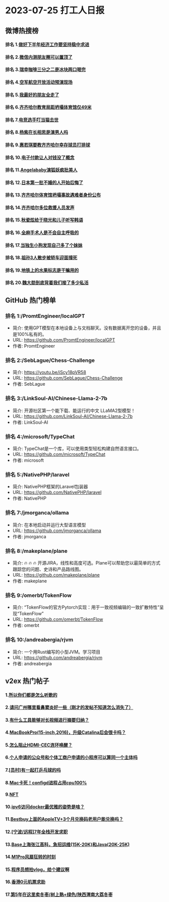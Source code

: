 # 2023-07-25 打工人日报


## 微博热搜榜

#### 排名 1.[做好下半年经济工作要坚持稳中求进](https://s.weibo.com/weibo?q=做好下半年经济工作要坚持稳中求进)
#### 排名 2.[微信内测朋友圈可以置顶了](https://s.weibo.com/weibo?q=微信内测朋友圈可以置顶了)
#### 排名 3.[瑞幸咖啡三分之二是冰块两口喝完](https://s.weibo.com/weibo?q=瑞幸咖啡三分之二是冰块两口喝完)
#### 排名 4.[空军航空开放活动预演现场](https://s.weibo.com/weibo?q=空军航空开放活动预演现场)
#### 排名 5.[我最好的朋友全走了](https://s.weibo.com/weibo?q=我最好的朋友全走了)
#### 排名 6.[齐齐哈尔教育局距坍塌体育馆仅49米](https://s.weibo.com/weibo?q=齐齐哈尔教育局距坍塌体育馆仅49米)
#### 排名 7.[电竞选手叮当猫去世](https://s.weibo.com/weibo?q=电竞选手叮当猫去世)
#### 排名 8.[杨紫在长相思是演男人吗](https://s.weibo.com/weibo?q=杨紫在长相思是演男人吗)
#### 排名 9.[惠若琪要教齐齐哈尔幸存球员打排球](https://s.weibo.com/weibo?q=惠若琪要教齐齐哈尔幸存球员打排球)
#### 排名 10.[电子付款让人对钱没了概念](https://s.weibo.com/weibo?q=电子付款让人对钱没了概念)
#### 排名 11.[Angelababy演狐妖疯批美人](https://s.weibo.com/weibo?q=Angelababy演狐妖疯批美人)
#### 排名 12.[日本第一批不婚的人开始后悔了](https://s.weibo.com/weibo?q=日本第一批不婚的人开始后悔了)
#### 排名 13.[齐齐哈尔体育馆坍塌事故遇难者身份公布](https://s.weibo.com/weibo?q=齐齐哈尔体育馆坍塌事故遇难者身份公布)
#### 排名 14.[齐齐哈尔多位救援人员发声](https://s.weibo.com/weibo?q=齐齐哈尔多位救援人员发声)
#### 排名 15.[秋瓷炫给于晓光和儿子听写韩语](https://s.weibo.com/weibo?q=秋瓷炫给于晓光和儿子听写韩语)
#### 排名 16.[全麻手术人是不会自主呼吸的](https://s.weibo.com/weibo?q=全麻手术人是不会自主呼吸的)
#### 排名 17.[当独生小狗发现自己多了个妹妹](https://s.weibo.com/weibo?q=当独生小狗发现自己多了个妹妹)
#### 排名 18.[祖孙3人散步被轿车迎面撞死](https://s.weibo.com/weibo?q=祖孙3人散步被轿车迎面撞死)
#### 排名 19.[地铁上的水果标志是干嘛用的](https://s.weibo.com/weibo?q=地铁上的水果标志是干嘛用的)
#### 排名 20.[魏大勋到底背着我们接了多少私活](https://s.weibo.com/weibo?q=魏大勋到底背着我们接了多少私活)
## GitHub 热门榜单

### 排名 1:/PromtEngineer/localGPT
- 简介: 使用GPT模型在本地设备上与文档聊天。没有数据离开您的设备，并且是100%私有的。
- URL: https://github.com/PromtEngineer/localGPT
- 作者: PromtEngineer 

### 排名 2:/SebLague/Chess-Challenge
- 简介: https://youtu.be/iScy18pVR58
- URL: https://github.com/SebLague/Chess-Challenge
- 作者: SebLague 

### 排名 3:/LinkSoul-AI/Chinese-Llama-2-7b
- 简介: 开源社区第一个能下载、能运行的中文 LLaMA2型模型！
- URL: https://github.com/LinkSoul-AI/Chinese-Llama-2-7b
- 作者: LinkSoul-AI 

### 排名 4:/microsoft/TypeChat
- 简介: TypeChat是一个库，可以使用类型轻松构建自然语言接口。
- URL: https://github.com/microsoft/TypeChat
- 作者: microsoft 

### 排名 5:/NativePHP/laravel
- 简介: NativePHP框架的Laravel包装器
- URL: https://github.com/NativePHP/laravel
- 作者: NativePHP 

### 排名 7:/jmorganca/ollama
- 简介: 在本地启动并运行大型语言模型
- URL: https://github.com/jmorganca/ollama
- 作者: jmorganca 

### 排名 8:/makeplane/plane
- 简介: 🔥 🔥 🔥 开源JIRA，线性和高度可选。Plane可以帮助您以最简单的方式跟踪您的问题、史诗和产品路线图。
- URL: https://github.com/makeplane/plane
- 作者: makeplane 

### 排名 9:/omerbt/TokenFlow
- 简介: “TokenFlow的官方Pytorch实现：用于一致视频编辑的一致扩散特性”呈现“TokenFlow”
- URL: https://github.com/omerbt/TokenFlow
- 作者: omerbt 

### 排名 10:/andreabergia/rjvm
- 简介: 一个用Rust编写的小型JVM。学习项目
- URL: https://github.com/andreabergia/rjvm
- 作者: andreabergia 

## v2ex 热门帖子

#### 1.[所以你们都是怎么听歌的](https://www.v2ex.com/t/959420#reply44)
#### 2.[请问广州哪里看鼻窦炎好一些（刚才的发帖不知道怎么消失了）](https://www.v2ex.com/t/959413#reply15)
#### 3.[有什么工具能够对长视频进行摘要归纳？](https://www.v2ex.com/t/959408#reply11)
#### 4.[MacBookPro(15-inch,2016)，升级Catalina后会很卡吗？](https://www.v2ex.com/t/959406#reply6)
#### 5.[怎么阻止HDMI-CEC连环唤醒？](https://www.v2ex.com/t/959422#reply6)
#### 6.[个人申请的公众号和个体工商户申请的小程序可以算同一个主体吗](https://www.v2ex.com/t/959412#reply4)
#### 7.[[员村]有一起打乒乓球的吗](https://www.v2ex.com/t/959407#reply2)
#### 8.[Mac卡死！configd进程占用cpu100%](https://www.v2ex.com/t/959414#reply2)
#### 9.[NFT](https://www.v2ex.com/t/959409#reply1)
#### 10.[ipv6访问docker最优雅的姿势是啥？](https://www.v2ex.com/t/959423#reply1)
#### 11.[Bestbuy上面的AppleTV+3个月兑换码老用户能兑换吗？](https://www.v2ex.com/t/959411#reply0)
#### 12.[[宁波/远程]7年全栈开发求职](https://www.v2ex.com/t/959415#reply0)
#### 13.[Base上海张江高科，急招运维(15K-20K)和Java(20K-25K)](https://www.v2ex.com/t/959418#reply0)
#### 14.[M1Pro风扇狂转的时刻](https://www.v2ex.com/t/959419#reply0)
#### 15.[程序员想拍vlog，给个建议啊](https://www.v2ex.com/t/959421#reply0)
#### 16.[香港0元机票求助](https://www.v2ex.com/t/959424#reply0)
#### 17.[第5年在这里卖冬枣/树上熟+绿色/陕西渭南大荔冬枣](https://www.v2ex.com/t/959425#reply0)

